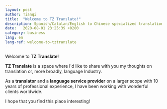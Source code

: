 ```yaml
---
layout: post
author: Tianqi
title:  "Welcome to TZ Translate!"
description: Spanish/Catalan/English to Chinese specialized translation service.
date:   2020-08-01 23:25:39 +0200
category: business
lang: en
lang-ref: welcome-to-tztranslate
---
```

Welcome to <b>TZ Translate</b>!

<b>TZ Translate</b> is a space where I'd like to share with you my thoughts on translation or, more broadly, language Industry. 

As a <b>translator</b> and a <b>language service provider</b> on a larger scope with 10 years of professional experience, I have been working with wonderful clients worldwide. 

I hope that you find this place interesting!